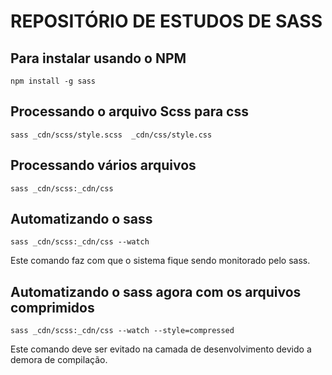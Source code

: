 # REPOSITÓRIO DE ESTUDOS DE SASS

## Para instalar usando o NPM
```
npm install -g sass
```
## Processando o arquivo Scss para css 

```
sass _cdn/scss/style.scss  _cdn/css/style.css
```

## Processando vários arquivos
```
sass _cdn/scss:_cdn/css
```

## Automatizando o sass
```
sass _cdn/scss:_cdn/css --watch
```
Este comando faz com que o sistema fique sendo monitorado pelo sass.

## Automatizando o sass agora com os arquivos comprimidos
```
sass _cdn/scss:_cdn/css --watch --style=compressed
```
Este comando deve ser evitado na camada de desenvolvimento devido a demora de compilação.